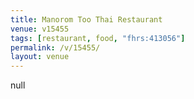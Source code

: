 ```yaml
---
title: Manorom Too Thai Restaurant
venue: v15455
tags: [restaurant, food, "fhrs:413056"]
permalink: /v/15455/
layout: venue
---
```

null
